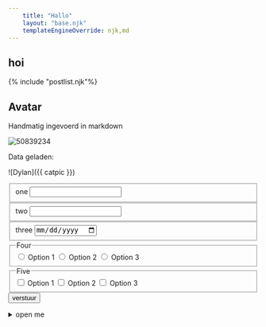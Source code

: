 ```yaml
---
    title: "Hallo"
    layout: "base.njk"
    templateEngineOverride: njk,md
---
```


## hoi


{% include "postlist.njk"%}

## Avatar

Handmatig ingevoerd in markdown

![50839234](https://github.com/user-attachments/assets/51415367-c1f5-42bf-8980-e83647f9c667)


Data geladen:

![Dylan]({{ catpic }})

<form action="" method="post">
  <fieldset>
    <label for="one">one</label>
    <input type="text" name="one" id="one">
  </fieldset>

  <fieldset>
    <label for="two">two</label>
    <input type="number" name="two" id="two">
  </fieldset>

  <fieldset>
    <label for="three">three</label>
    <input type="date" name="three" id="three">
  </fieldset>

  <fieldset>
    <legend>Four</legend>
    <label for="four-1">
      <input type="radio" name="four" id="four-1" value="1"> Option 1
    </label>
    <label for="four-2">
      <input type="radio" name="four" id="four-2" value="2"> Option 2
    </label>
    <label for="four-3">
      <input type="radio" name="four" id="four-3" value="3"> Option 3
    </label>
  </fieldset>

  <fieldset>
    <legend>Five</legend>
    <label for="five-1">
      <input type="checkbox" name="five" id="five-1" value="1"> Option 1
    </label>
    <label for="five-2">
      <input type="checkbox" name="five" id="five-2" value="2"> Option 2
    </label>
    <label for="five-3">
      <input type="checkbox" name="five" id="five-3" value="3"> Option 3
    </label>
  </fieldset>

  <input type="submit" value="verstuur">
</form>


<details>
<summary>open me</summary>
    this is hidden for now
</details>

